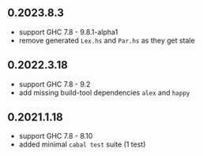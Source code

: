 ## 0.2023.8.3

- support GHC 7.8 - 9.8.1-alpha1
- remove generated `Lex.hs` and `Par.hs` as they get stale

## 0.2022.3.18

- support GHC 7.8 - 9.2
- add missing build-tool dependencies `alex` and `happy`

## 0.2021.1.18

- support GHC 7.8 - 8.10
- added minimal `cabal test` suite (1 test)
